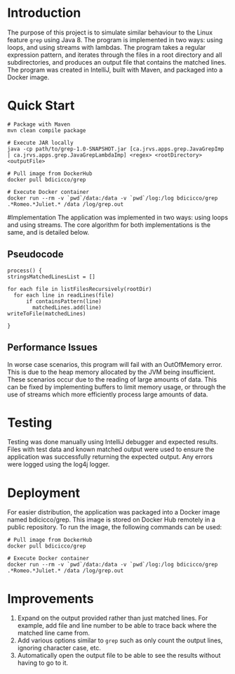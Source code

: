 
# Introduction
The purpose of this project is to simulate similar behaviour to the Linux feature `grep` using Java 8. 
The program is implemented in two ways: using loops, and using streams with lambdas. The program takes a
regular expression pattern, and iterates through the files in a root directory and all subdirectories, and produces
an output file that contains the matched lines. The program was created in IntelliJ, built with Maven, and
packaged into a Docker image.

# Quick Start
```
# Package with Maven
mvn clean compile package

# Execute JAR locally
java -cp path/to/grep-1.0-SNAPSHOT.jar [ca.jrvs.apps.grep.JavaGrepImp | ca.jrvs.apps.grep.JavaGrepLambdaImp] <regex> <rootDirectory> <outputFile>

# Pull image from DockerHub
docker pull bdicicco/grep

# Execute Docker container
docker run --rm -v `pwd`/data:/data -v `pwd`/log:/log bdicicco/grep .*Romeo.*Juliet.* /data /log/grep.out
```

#Implementation
The application was implemented in two ways: using loops and using streams. The core algorithm for both
implementations is the same, and is detailed below.
## Pseudocode
```
process() {
stringsMatchedLinesList = []

for each file in listFilesRecursively(rootDir)
  for each line in readLines(file)
      if containsPattern(line)
        matchedLines.add(line)
writeToFile(matchedLines)

}
```

## Performance Issues
In worse case scenarios, this program will fail with an OutOfMemory error. This is due to the heap memory allocated
by the JVM being insufficient. These scenarios occur due to the reading of large amounts of data. This can be fixed
by implementing buffers to limit memory usage, or through the use of streams which more efficiently
process large amounts of data.

# Testing
Testing was done manually using IntelliJ debugger and expected results. Files with test data and known matched output were used 
to ensure the application was successfully returning the expected output. Any errors were logged using the log4j logger.

# Deployment
For easier distribution, the application was packaged into a Docker image named bdicicco/grep. This image
is stored on Docker Hub remotely in a public repository. To run the image, the following commands can be used:
```
# Pull image from DockerHub
docker pull bdicicco/grep

# Execute Docker container
docker run --rm -v `pwd`/data:/data -v `pwd`/log:/log bdicicco/grep .*Romeo.*Juliet.* /data /log/grep.out
```

# Improvements
1. Expand on the output provided rather than just matched lines. For example, add file and line number to be able to trace
   back where the matched line came from.
2. Add various options similar to `grep` such as only count the output lines, ignoring character case, etc.
3. Automatically open the output file to be able to see the results without having to go to it.